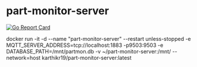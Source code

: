 # part-monitor-server
[![Go Report Card](https://goreportcard.com/badge/github.com/zencrust/part-monitor-server)](https://goreportcard.com/report/github.com/zencrust/part-monitor-server)

docker run -it -d --name "part-monitor-server" --restart unless-stopped -e MQTT_SERVER_ADDRESS=tcp://localhost:1883 -p9503:9503 -e DATABASE_PATH=/mnt/partmon.db -v ~/part-monitor-server:/mnt/ --network=host karthikr19/part-monitor-server:latest